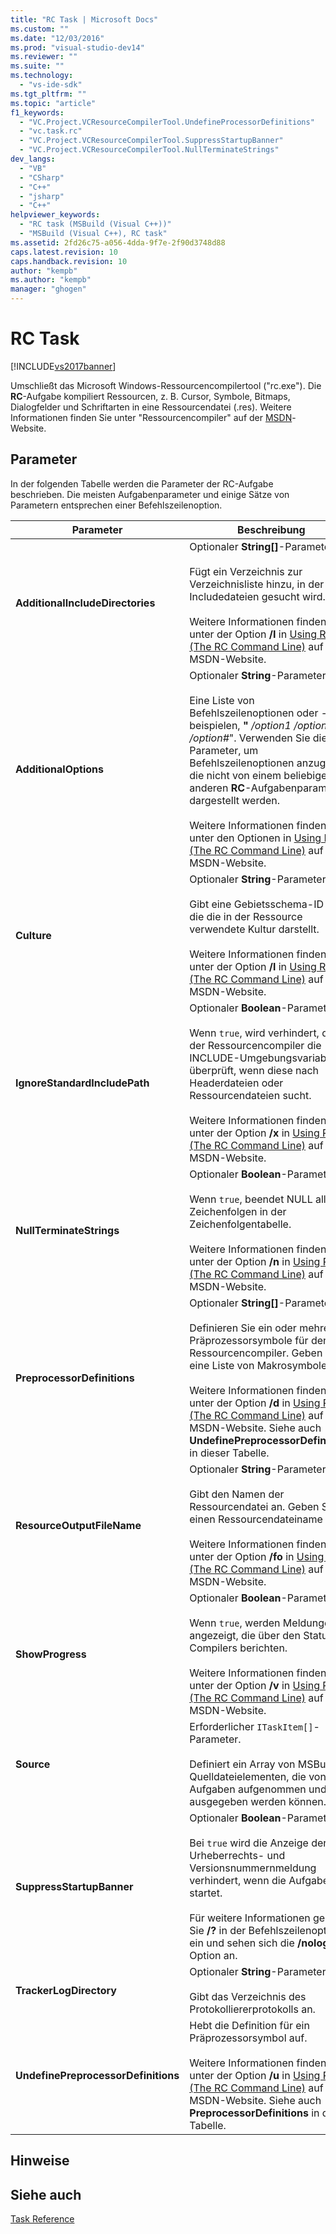 ```yaml
---
title: "RC Task | Microsoft Docs"
ms.custom: ""
ms.date: "12/03/2016"
ms.prod: "visual-studio-dev14"
ms.reviewer: ""
ms.suite: ""
ms.technology: 
  - "vs-ide-sdk"
ms.tgt_pltfrm: ""
ms.topic: "article"
f1_keywords: 
  - "VC.Project.VCResourceCompilerTool.UndefineProcessorDefinitions"
  - "vc.task.rc"
  - "VC.Project.VCResourceCompilerTool.SuppressStartupBanner"
  - "VC.Project.VCResourceCompilerTool.NullTerminateStrings"
dev_langs: 
  - "VB"
  - "CSharp"
  - "C++"
  - "jsharp"
  - "C++"
helpviewer_keywords: 
  - "RC task (MSBuild (Visual C++))"
  - "MSBuild (Visual C++), RC task"
ms.assetid: 2fd26c75-a056-4dda-9f7e-2f90d3748d88
caps.latest.revision: 10
caps.handback.revision: 10
author: "kempb"
ms.author: "kempb"
manager: "ghogen"
---
```

# RC Task
[!INCLUDE[vs2017banner](../code-quality/includes/vs2017banner.md)]

Umschließt das Microsoft Windows\-Ressourcencompilertool \("rc.exe"\).  Die **RC**\-Aufgabe kompiliert Ressourcen, z. B. Cursor, Symbole, Bitmaps, Dialogfelder und Schriftarten in eine Ressourcendatei \(.res\).  Weitere Informationen finden Sie unter "Ressourcencompiler" auf der [MSDN](http://go.microsoft.com/fwlink/?LinkId=737)\-Website.  
  
## Parameter  
 In der folgenden Tabelle werden die Parameter der RC\-Aufgabe beschrieben.  Die meisten Aufgabenparameter und einige Sätze von Parametern entsprechen einer Befehlszeilenoption.  
  
|Parameter|Beschreibung|  
|---------------|------------------|  
|**AdditionalIncludeDirectories**|Optionaler **String\[\]**\-Parameter.<br /><br /> Fügt ein Verzeichnis zur Verzeichnisliste hinzu, in der nach Includedateien gesucht wird.<br /><br /> Weitere Informationen finden Sie unter der Option **\/I** in [Using RC \(The RC Command Line\)](http://go.microsoft.com/fwlink/?LinkId=155730) auf der MSDN\-Website.|  
|**AdditionalOptions**|Optionaler **String**\-Parameter.<br /><br /> Eine Liste von Befehlszeilenoptionen oder \-beispielen, **"** *\/option1 \/option2 \/option\#*".  Verwenden Sie diesen Parameter, um Befehlszeilenoptionen anzugeben, die nicht von einem beliebigen anderen **RC**\-Aufgabenparameter dargestellt werden.<br /><br /> Weitere Informationen finden Sie unter den Optionen in [Using RC \(The RC Command Line\)](http://go.microsoft.com/fwlink/?LinkId=155730) auf der MSDN\-Website.|  
|**Culture**|Optionaler **String**\-Parameter.<br /><br /> Gibt eine Gebietsschema\-ID an, die die in der Ressource verwendete Kultur darstellt.<br /><br /> Weitere Informationen finden Sie unter der Option **\/l** in [Using RC \(The RC Command Line\)](http://go.microsoft.com/fwlink/?LinkId=155730) auf der MSDN\-Website.|  
|**IgnoreStandardIncludePath**|Optionaler **Boolean**\-Parameter.<br /><br /> Wenn `true`, wird verhindert, dass der Ressourcencompiler die INCLUDE\-Umgebungsvariable überprüft, wenn diese nach Headerdateien oder Ressourcendateien sucht.<br /><br /> Weitere Informationen finden Sie unter der Option **\/x** in [Using RC \(The RC Command Line\)](http://go.microsoft.com/fwlink/?LinkId=155730) auf der MSDN\-Website.|  
|**NullTerminateStrings**|Optionaler **Boolean**\-Parameter.<br /><br /> Wenn `true`, beendet NULL alle Zeichenfolgen in der Zeichenfolgentabelle.<br /><br /> Weitere Informationen finden Sie unter der Option **\/n** in [Using RC \(The RC Command Line\)](http://go.microsoft.com/fwlink/?LinkId=155730) auf der MSDN\-Website.|  
|**PreprocessorDefinitions**|Optionaler **String\[\]**\-Parameter.<br /><br /> Definieren Sie ein oder mehrere Präprozessorsymbole für den Ressourcencompiler.  Geben Sie eine Liste von Makrosymbolen an.<br /><br /> Weitere Informationen finden Sie unter der Option **\/d** in [Using RC \(The RC Command Line\)](http://go.microsoft.com/fwlink/?LinkId=155730) auf der MSDN\-Website.  Siehe auch **UndefinePreprocessorDefinitions** in dieser Tabelle.|  
|**ResourceOutputFileName**|Optionaler **String**\-Parameter.<br /><br /> Gibt den Namen der Ressourcendatei an.  Geben Sie einen Ressourcendateiname an.<br /><br /> Weitere Informationen finden Sie unter der Option **\/fo** in [Using RC \(The RC Command Line\)](http://go.microsoft.com/fwlink/?LinkId=155730) auf der MSDN\-Website.|  
|**ShowProgress**|Optionaler **Boolean**\-Parameter.<br /><br /> Wenn `true`, werden Meldungen angezeigt, die über den Status des Compilers berichten.<br /><br /> Weitere Informationen finden Sie unter der Option **\/v** in [Using RC \(The RC Command Line\)](http://go.microsoft.com/fwlink/?LinkId=155730) auf der MSDN\-Website.|  
|**Source**|Erforderlicher `ITaskItem[]`\-Parameter.<br /><br /> Definiert ein Array von MSBuild\-Quelldateielementen, die von Aufgaben aufgenommen und ausgegeben werden können.|  
|**SuppressStartupBanner**|Optionaler **Boolean**\-Parameter.<br /><br /> Bei `true` wird die Anzeige der Urheberrechts\- und Versionsnummernmeldung verhindert, wenn die Aufgabe startet.<br /><br /> Für weitere Informationen geben Sie **\/?** in der Befehlszeilenoption ein und sehen sich die **\/nologo**\-Option an.|  
|**TrackerLogDirectory**|Optionaler **String**\-Parameter.<br /><br /> Gibt das Verzeichnis des Protokolliererprotokolls an.|  
|**UndefinePreprocessorDefinitions**|Hebt die Definition für ein Präprozessorsymbol auf.<br /><br /> Weitere Informationen finden Sie unter der Option **\/u** in [Using RC \(The RC Command Line\)](http://go.microsoft.com/fwlink/?LinkId=155730) auf der MSDN\-Website.  Siehe auch **PreprocessorDefinitions** in dieser Tabelle.|  
  
## Hinweise  
  
## Siehe auch  
 [Task Reference](../msbuild/msbuild-task-reference.md)